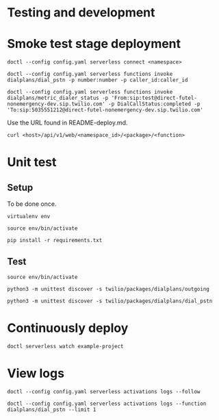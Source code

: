 # Testing and development

# Smoke test stage deployment

    doctl --config config.yaml serverless connect <namespace>

    doctl --config config.yaml serverless functions invoke dialplans/dial_pstn -p number:number -p caller_id:caller_id
    
    doctl --config config.yaml serverless functions invoke dialplans/metric_dialer_status -p 'From:sip:test@direct-futel-nonemergency-dev.sip.twilio.com' -p DialCallStatus:completed -p 'To:sip:5035551212@direct-futel-nonemergency-dev.sip.twilio.com'

Use the URL found in README-deploy.md.

    curl <host>/api/v1/web/<namespace_id>/<package>/<function>

# Unit test

## Setup

To be done once.

    virtualenv env
    
    source env/bin/activate
    
    pip install -r requirements.txt
        
## Test

    source env/bin/activate
    
    python3 -m unittest discover -s twilio/packages/dialplans/outgoing
    
    python3 -m unittest discover -s twilio/packages/dialplans/dial_pstn

# Continuously deploy

    doctl serverless watch example-project

# View logs

    doctl --config config.yaml serverless activations logs --follow

    doctl --config config.yaml serverless activations logs --function dialplans/dial_pstn --limit 1
